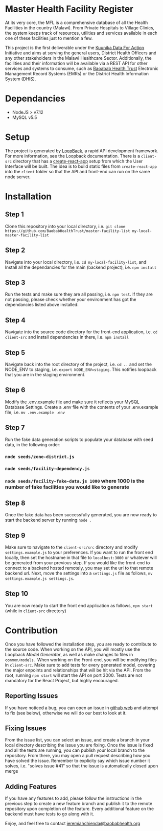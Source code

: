 # Master Health Facility Register

At its very core, the MFL is a comprehensive database of all the Health Facilities in the country (Malawi). From Private Hospitals to Village Clinics, the system keeps track of resources, utilities and services available in each one of these facilities just to mention a few.

This project is the first deliverable under the [Kuunika Data For Action](http://www.kuunika.org/) Initiative and aims at serving the general users, District Health Officers and any other stakeholders in the Malawi Healthcare Sector. Additionally, the facilities and their information will be available via a REST API for other services and systems to consume, such as [Baoabab Health Trust](http://baobabhealth.org/) Electronic Management Record Systems (EMRs) or the District Health Information System (DHIS).

# Dependancies

* NodeJS > v7.12
* MySQL v5.5

# Setup

The project is generated by [LoopBack](http://loopback.io), a rapid API development framework. For more information, see the Loopback documentation. There is a `client-src` directory that has a [create-react-app](https://github.com/facebookincubator/create-react-app) setup from which the User Interface will be built. The idea is to build static files from `create-react-app` into the `client` folder so that the API and front-end can run on the same node server.

# Installation

## Step 1

Clone this repository into your local directory, i.e. `git clone https://github.com/BaobabHealthTrust/master-facility-list my-local-master-facility-list`

## Step 2

Navigate into your local directory, i.e. `cd my-local-facility-list`, and Install all the dependancies for the main (backend project), i.e. `npm install`

## Step 3

Run the tests and make sure they are all passing, i.e. `npm test`. If they are not passing, please check whether your environment has got the dependancies listed above installed.

## Step 4

Navigate into the source code directory for the front-end application, i.e. `cd client-src` and install dependencies in there, i.e. `npm install`

## Step 5

Navigate back into the root directory of the project, i.e. `cd ..` and set the NODE_ENV to staging, i.e. `export NODE_ENV=staging`. This notifies loopback that you are in the staging environment.

## Step 6

Modify the .env.example file and make sure it reflects your MySQL Database Settings. Create a .env file with the contents of your .env.example file, i.e. `mv .env.example .env`

## Step 7

Run the fake data generation scripts to populate your database with seed data, in the following order:

### `node seeds/zone-district.js`

### `node seeds/facility-dependency.js`

### `node seeds/facility-fake-data.js 1000` where 1000 is the number of fake facilities you would like to generate

## Step 8

Once the fake data has been successfully generated, you are now ready to start the backend server by running `node .`

## Step 9

Make sure to navigate to the `client-src/src` directory and modify `settings.example.js` to your preferences. If you want to run the front end locally, then set the hostname in that file to `localhost:3000` or whatever will be generated from your previous step. If you would like the front-end to connect to a backend hosted remotely, you may set the url to that remote backend url. Next, move the settings into a `settings.js` file as follows, `mv settings.example.js settings.js`.

## Step 10

You are now ready to start the front end application as follows, `npm start` (while in `client-src` directory)

# Contribution

Once you have followed the installation step, you are ready to contribute to the source code. When working on the API, you will mostly use the Loopback _Model Generator_, as well as make changes to files in `common/models`.  When working on the Front-end, you will be modifying files in `client-src`. Make sure to add tests for every generated model, covering the major enpoints and relationships that will be hit via the API. From the root, running `npm start` will start the API on port 3000. Tests are not mandatory for the React Project, but highly encouraged.

## Reporting Issues

If you have noticed a bug, you can open an issue in [github web](https://github.com/BaobabHealthTrust/master-facility-list/issues) and attempt to fix (see below), otherwise we will do our best to look at it.

## Fixing Issues

From the issue list, you can select an issue, and create a branch in your local directory describing the issue you are fixing. Once the issue is fixed and all the tests are running, you can publish your local branch to the repository. From there, you may open a pull request describing how you have solved the issue. Remember to explicity say which issue number it solves, i.e. "solves issue #41" so that the issue is automatically closed upon merge

## Adding Features

If you have any features to add, please follow the instructions in the previous step to create a new feature branch and publish it to the remote repository upon completion of the feature. Every additional feature on the backend must have tests to go along with it.

Enjoy, and feel free to contact [jeremiahchienda@baobabhealth.org](mailto://jeremiahchienda@baobabhealth.org)
